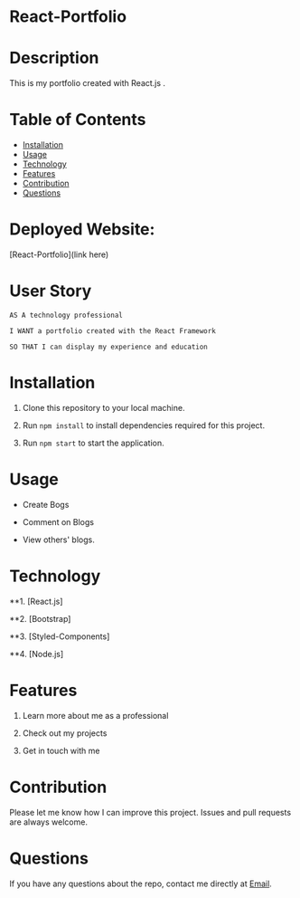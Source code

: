 # React-Portfolio

# Description

This is my portfolio created with React.js .
# Table of Contents

* [Installation](#installation)
* [Usage](#usage)
* [Technology](#technology)
* [Features](#features)
* [Contribution](#contribution)
* [Questions](#questions)

# Deployed Website: 
[React-Portfolio](link here)


# User Story

```
AS A technology professional

I WANT a portfolio created with the React Framework

SO THAT I can display my experience and education
```
# Installation

1. Clone this repository to your local machine.

2. Run `npm install` to install dependencies required for this project.

3. Run `npm start` to start the application.


# Usage

* Create Bogs

* Comment on Blogs

* View others' blogs.

# Technology

**1. [React.js]

**2. [Bootstrap]

**3. [Styled-Components]

**4. [Node.js]
# Features

1. Learn more about me as a professional

2. Check out my projects

3. Get in touch with me

# Contribution

Please let me know how I can improve this project. Issues and pull requests are always welcome.

# Questions 

If you have any questions about the repo, 
contact me directly at [Email](mailto:josejrrosas@yahoo.com).